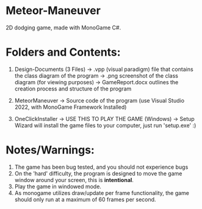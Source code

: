 # Meteor-Maneuver
2D dodging game, made with MonoGame C#.

# Folders and Contents:
1. Design-Documents (3 Files)
-> .vpp (visual paradigm) file that contains the class diagram of the program
-> .png screenshot of the class diagram (for viewing purposes)
-> GameReport.docx outlines the creation process and structure of the program

2. MeteorManeuver 
-> Source code of the program (use Visual Studio 2022, with MonoGame Framework Installed)

3. OneClickInstaller
-> USE THIS TO PLAY THE GAME (Windows)
-> Setup Wizard will install the game files to your computer, just run 'setup.exe' :)

# Notes/Warnings:
1. The game has been bug tested, and you should not experience bugs
2. On the 'hard' difficulty, the program is designed to move the game window around your screen, this is <b>intentional</b>.
3. Play the game in windowed mode.
4. As monogame utilizes draw/update per frame functionality, the game should only run at a maximum of 60 frames per second.


